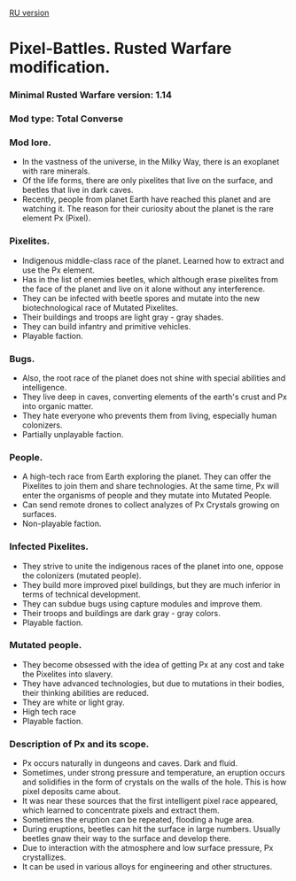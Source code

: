 [RU version](https://github.com/UnixLudi0/Pixel-Battles/blob/main/README_RU.md)
# Pixel-Battles. Rusted Warfare modification.
### Minimal Rusted Warfare version: 1.14
### Mod type: Total Converse
### Mod lore.
- In the vastness of the universe, in the Milky Way, there is an exoplanet with rare minerals.
- Of the life forms, there are only pixelites that live on the surface, and beetles that live in dark caves.
- Recently, people from planet Earth have reached this planet and are watching it. The reason for their curiosity about the planet is the rare element Px (Pixel).

### Pixelites.
- Indigenous middle-class race of the planet. Learned how to extract and use the Px element.
- Has in the list of enemies beetles, which although erase pixelites from the face of the planet and live on it alone without any interference.
- They can be infected with beetle spores and mutate into the new biotechnological race of Mutated Pixelites.
- Their buildings and troops are light gray - gray shades.
- They can build infantry and primitive vehicles.
- Playable faction.

### Bugs.
- Also, the root race of the planet does not shine with special abilities and intelligence.
- They live deep in caves, converting elements of the earth's crust and Px into organic matter.
- They hate everyone who prevents them from living, especially human colonizers.
- Partially unplayable faction.

### People.
- A high-tech race from Earth exploring the planet. They can offer the Pixelites to join them and share technologies. At the same time, Px will enter the organisms of people and they mutate into Mutated People.
- Can send remote drones to collect analyzes of Px Crystals growing on surfaces.
- Non-playable faction.

### Infected Pixelites.
- They strive to unite the indigenous races of the planet into one, oppose the colonizers (mutated people).
- They build more improved pixel buildings, but they are much inferior in terms of technical development.
- They can subdue bugs using capture modules and improve them.
- Their troops and buildings are dark gray - gray colors.
- Playable faction.
 
### Mutated people.
- They become obsessed with the idea of ​​getting Px at any cost and take the Pixelites into slavery.
- They have advanced technologies, but due to mutations in their bodies, their thinking abilities are reduced.
- They are white or light gray.
- High tech race
- Playable faction.

### Description of Px and its scope.
- Px occurs naturally in dungeons and caves. Dark and fluid.
- Sometimes, under strong pressure and temperature, an eruption occurs and solidifies in the form of crystals on the walls of the hole. This is how pixel deposits came about.
- It was near these sources that the first intelligent pixel race appeared, which learned to concentrate pixels and extract them.
- Sometimes the eruption can be repeated, flooding a huge area.
- During eruptions, beetles can hit the surface in large numbers. Usually beetles gnaw their way to the surface and develop there.
- Due to interaction with the atmosphere and low surface pressure, Px crystallizes.
- It can be used in various alloys for engineering and other structures.
